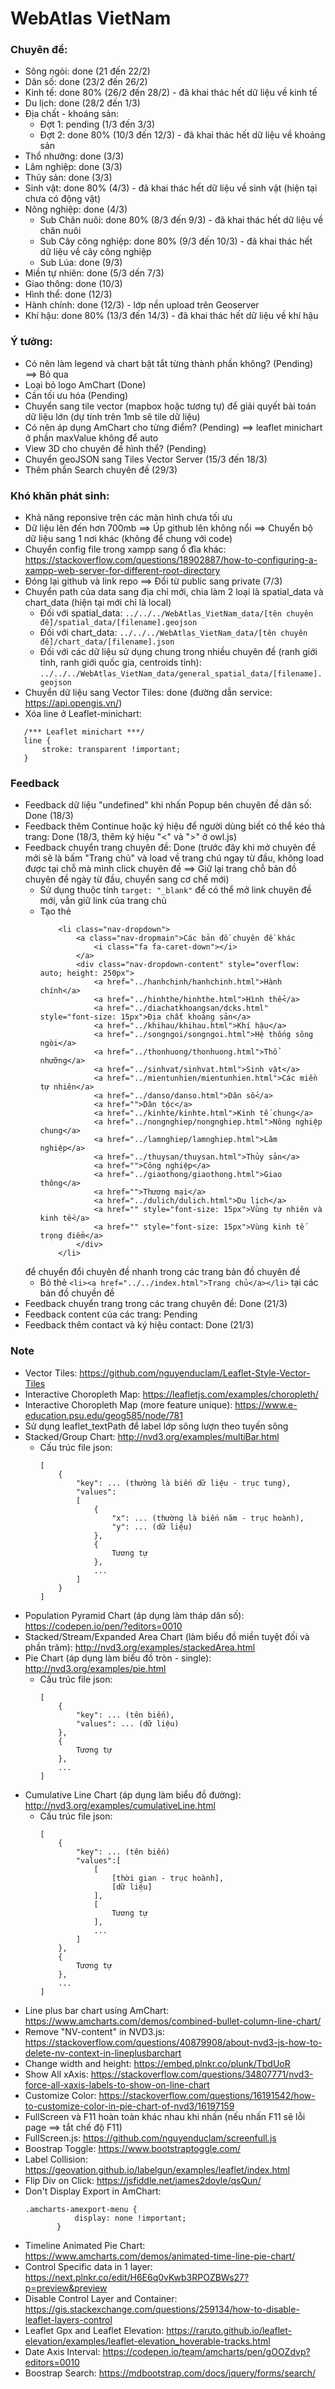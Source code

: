 # WebAtlas VietNam

### Chuyên đề:
 + Sông ngòi: done (21 đến 22/2)
 + Dân số: done (23/2 đến 26/2)
 + Kinh tế: done 80% (26/2 đến 28/2) - đã khai thác hết dữ liệu về kinh tế
 + Du lịch: done (28/2 đến 1/3)
 + Địa chất - khoáng sản: 
    + Đợt 1: pending (1/3 đến 3/3)
    + Đợt 2: done 80% (10/3 đến 12/3) - đã khai thác hết dữ liệu về khoáng sản
 + Thổ nhưỡng: done (3/3)
 + Lâm nghiệp: done (3/3)
 + Thủy sản: done (3/3)
 + Sinh vật: done 80% (4/3) - đã khai thác hết dữ liệu về sinh vật (hiện tại chưa có động vật)
 + Nông nghiệp: done (4/3)
    + Sub Chăn nuôi: done 80% (8/3 đến 9/3) - đã khai thác hết dữ liệu về chăn nuôi
    + Sub Cây công nghiệp: done 80% (9/3 đến 10/3) - đã khai thác hết dữ liệu về cây công nghiệp
    + Sub Lúa: done (9/3)
 + Miền tự nhiên: done (5/3 dến 7/3)
 + Giao thông: done (10/3)
 + Hình thể: done (12/3)
 + Hành chính: done (12/3) - lớp nền upload trên Geoserver
 + Khí hậu: done 80% (13/3 đến 14/3) - đã khai thác hết dữ liệu về khí hậu

### Ý tưởng:
 + Có nên làm legend và chart bật tắt từng thành phần không? (Pending) ==> Bỏ qua
 + Loại bỏ logo AmChart (Done)
 + Cần tối ưu hóa (Pending)
 + Chuyển sang tile vector (mapbox hoặc tương tự) để giải quyết bài toán dữ liệu lớn (dự tính trên 1mb sẽ tile dữ liệu)
 + Có nên áp dụng AmChart cho từng điểm? (Pending) ==> leaflet minichart ở phần maxValue không để auto
 + View 3D cho chuyên đề hình thể? (Pending)
 + Chuyển geoJSON sang Tiles Vector Server (15/3 đến 18/3)
 + Thêm phần Search chuyên đề (29/3)
 
### Khó khăn phát sinh:
 + Khả năng reponsive trên các màn hình chưa tối ưu
 + Dữ liệu lên đến hơn 700mb ==> Úp github lên không nổi ==> Chuyển bộ dữ liệu sang 1 nơi khác (không để chung với code)
 + Chuyển config file trong xampp sang ổ đĩa khác: https://stackoverflow.com/questions/18902887/how-to-configuring-a-xampp-web-server-for-different-root-directory
 + Đóng lại github và link repo ==> Đổi từ public sang private (7/3)
 + Chuyển path của data sang địa chỉ mới, chia làm 2 loại là spatial_data và chart_data (hiện tại mới chỉ là local)
    + Đối với spatial_data: `../../../WebAtlas_VietNam_data/[tên chuyên đề]/spatial_data/[filename].geojson`
    + Đối với chart_data: `../../../WebAtlas_VietNam_data/[tên chuyên đề]/chart_data/[filename].json`
    + Đối với các dữ liệu sử dụng chung trong nhiều chuyên đề (ranh giới tỉnh, ranh giới quốc gia, centroids tỉnh):
    `../../../WebAtlas_VietNam_data/general_spatial_data/[filename].geojson`
 + Chuyển dữ liệu sang Vector Tiles: done (đường dẫn service: https://api.opengis.vn/)
 + Xóa line ở Leaflet-minichart:
 ```
    /*** Leaflet minichart ***/
    line {
        stroke: transparent !important;
    }
 ```

### Feedback
 + Feedback dữ liệu "undefined" khi nhấn Popup bên chuyên đề dân số: Done (18/3)
 + Feedback thêm Continue hoặc ký hiệu để người dùng biết có thể kéo thả trang: Done (18/3, thêm ký hiệu "<" và ">" ở owl.js)
 + Feedback chuyển trang chuyên đề: Done (trước đây khi mở chuyên đề mới sẽ là bấm "Trang chủ" và load về trang chú ngay từ đầu,
 không load được tại chỗ mà mình click chuyên đề ==> Giữ lại trang chỗ bản đồ chuyên đề ngày từ đầu, chuyển sang cơ chế mới)
    + Sử dụng thuộc tính `target: "_blank"` để có thể mở link chuyên đề mới, vẫn giữ link của trang chủ
    + Tạo thẻ 
        ```
            <li class="nav-dropdown">
                <a class="nav-dropmain">Các bản đồ chuyên đề khác
                    <i class="fa fa-caret-down"></i>
                </a>
                <div class="nav-dropdown-content" style="overflow: auto; height: 250px">
                    <a href="../hanhchinh/hanhchinh.html">Hành chính</a>
                    <a href="../hinhthe/hinhthe.html">Hình thể</a>
                    <a href="../diachatkhoangsan/dcks.html" style="font-size: 15px">Địa chất khoáng sản</a>
                    <a href="../khihau/khihau.html">Khí hậu</a>
                    <a href="../songngoi/songngoi.html">Hệ thống sông ngòi</a>
                    <a href="../thonhuong/thonhuong.html">Thổ nhưỡng</a>
                    <a href="../sinhvat/sinhvat.html">Sinh vật</a>
                    <a href="../mientunhien/mientunhien.html">Các miền tự nhiên</a>
                    <a href="../danso/danso.html">Dân số</a>
                    <a href="">Dân tộc</a>
                    <a href="../kinhte/kinhte.html">Kinh tế chung</a>
                    <a href="../nongnghiep/nongnghiep.html">Nông nghiệp chung</a>
                    <a href="../lamnghiep/lamnghiep.html">Lâm nghiệp</a>
                    <a href="../thuysan/thuysan.html">Thủy sản</a>
                    <a href="">Công nghiệp</a>
                    <a href="../giaothong/giaothong.html">Giao thông</a>
                    <a href="">Thương mại</a>
                    <a href="../dulich/dulich.html">Du lịch</a>
                    <a href="" style="font-size: 15px">Vùng tự nhiên và kinh tế</a>
                    <a href="" style="font-size: 15px">Vùng kinh tế trọng điểm</a>
                </div>
            </li>
        ``` 
    để chuyển đổi chuyên đề nhanh trong các trang bản đồ chuyên đề
    + Bỏ thẻ `<li><a href="../../index.html">Trang chủ</a></li>` tại các bản đồ chuyền đề
 + Feedback chuyển trang trong các trang chuyên đề: Done (21/3)
 + Feedback content của các trang: Pending
 + Feedback thêm contact và ký hiệu contact: Done (21/3)

### Note
 + Vector Tiles: https://github.com/nguyenduclam/Leaflet-Style-Vector-Tiles
 + Interactive Choropleth Map: https://leafletjs.com/examples/choropleth/
 + Interactive Choropleth Map (more feature unique): https://www.e-education.psu.edu/geog585/node/781
 + Sử dụng leaflet_textPath để label lớp sông lượn theo tuyến sông
 + Stacked/Group Chart: http://nvd3.org/examples/multiBar.html
    + Cấu trúc file json:
        ```
        [
            {
                "key": ... (thường là biến dữ liệu - trục tung),
                "values": 
                [
                    {
                        "x": ... (thường là biến năm - trục hoành),
                        "y": ... (dữ liệu)
                    },
                    {
                        Tương tự
                    },
                    ...
                ]
            }
        ]
        ```
 + Population Pyramid Chart (áp dụng làm tháp dân số): https://codepen.io/pen/?editors=0010
 + Stacked/Stream/Expanded Area Chart (làm biểu đồ miền tuyệt đối và phần trăm): http://nvd3.org/examples/stackedArea.html
 + Pie Chart (áp dụng làm biểu đồ tròn - single): http://nvd3.org/examples/pie.html
    + Cấu trúc file json:
        ```
        [
            {
                "key": ... (tên biến),
                "values": ... (dữ liệu)
            },
            {
                Tương tự
            },
            ...
        ]
        ```
 + Cumulative Line Chart (áp dụng làm biểu đồ đường): http://nvd3.org/examples/cumulativeLine.html
    + Cấu trúc file json:
        ```
        [
            {
                "key": ... (tên biến)
                "values":[
                    [
                        [thời gian - trục hoành],
                        [dữ liệu]
                    ],
                    [
                        Tương tự
                    ],
                    ...
                ]
            },
            {
                Tương tự
            },
            ...
        ]
        ```
 + Line plus bar chart using AmChart: https://www.amcharts.com/demos/combined-bullet-column-line-chart/
 + Remove "NV-content" in NVD3.js: https://stackoverflow.com/questions/40879908/about-nvd3-js-how-to-delete-nv-context-in-lineplusbarchart
 + Change width and height: https://embed.plnkr.co/plunk/TbdUoR
 + Show All xAxis: https://stackoverflow.com/questions/34807771/nvd3-force-all-xaxis-labels-to-show-on-line-chart
 + Customize Color: https://stackoverflow.com/questions/16191542/how-to-customize-color-in-pie-chart-of-nvd3/16197159
 + FullScreen và F11 hoàn toàn khác nhau khi nhấn (nếu nhấn F11 sẽ lỗi page ==> tắt chế độ F11)
 + FullScreen.js: https://github.com/nguyenduclam/screenfull.js
 + Boostrap Toggle: https://www.bootstraptoggle.com/
 + Label Collision: https://geovation.github.io/labelgun/examples/leaflet/index.html
 + Flip Div on Click: https://jsfiddle.net/james2doyle/qsQun/
 + Don't Display Export in AmChart:
    ```
   .amcharts-amexport-menu {
               display: none !important;
           }
   ```
 + Timeline Animated Pie Chart: https://www.amcharts.com/demos/animated-time-line-pie-chart/
 + Control Specific data in 1 layer: https://next.plnkr.co/edit/H6E6q0vKwb3RPOZBWs27?p=preview&preview
 + Disable Control Layer and Container: https://gis.stackexchange.com/questions/259134/how-to-disable-leaflet-layers-control
 + Leaflet Gpx and Leaflet Elevation: https://raruto.github.io/leaflet-elevation/examples/leaflet-elevation_hoverable-tracks.html
 + Date Axis Interval: https://codepen.io/team/amcharts/pen/gOOZdvp?editors=0010
 + Boostrap Search: https://mdbootstrap.com/docs/jquery/forms/search/
